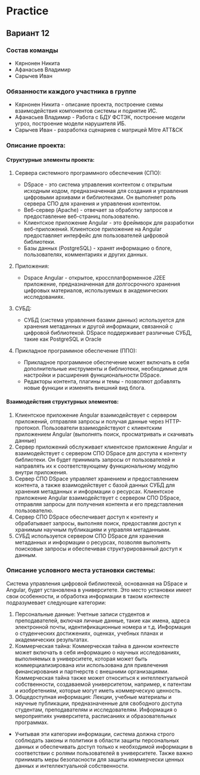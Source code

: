 # Practice

## Вариант 12

### Состав команды
* Кярнонен Никита
* Афанасьев Владимир
* Сарычев Иван

### Обязанности каждого участника в группе
* Кярнонен Никита - описание проекта, построение схемы взаимодействия компонентов системы и поднятие ИС.
* Афанасьев Владимир - Работа с БДУ ФСТЭК, построение модели угроз, построение модели нарушителя ИБ.
* Сарычев Иван - разработка сценариев с матрицей Mitre ATT&CK

### Описание проекта:
#### Структурные элементы проекта:

1. Сервера системного программного обеспечения (СПО):
   * DSpace - это система управления контентом с открытым исходным кодом, предназначенная для создания и управления цифровыми архивами и библиотеками. Он выполняет роль сервера СПО для хранения и управления контентом.
   * Веб-сервер (Apache) - отвечает за обработку запросов и предоставление веб-страниц пользователю.
   * Клиентское приложение Angular - это фреймворк для разработки веб-приложений. Клиентское приложение на Angular предоставляет интерфейс для пользователей цифровой библиотеки.
   * Базы данных (PostgreSQL) - хранят информацию о блоге, пользователях, комментариях и других данных.
  
2. Приложения:
   * Dspace Angular - открытое, кроссплатформенное J2EE приложение, предназначенная для долгосрочного хранения цифровых материалов, используемых в академических исследованиях.

3. СУБД:
   * СУБД (система управления базами данных) используется для хранения метаданных и другой информации, связанной с цифровой библиотекой. DSpace поддерживает различные СУБД, такие как PostgreSQL и Oracle
  
4. Прикладное программное обеспечение (ППО):
   * Прикладное программное обеспечение может включать в себя дополнительные инструменты и библиотеки, необходимые для настройки и расширения функциональности DSpace.
   * Редакторы контента, плагины и темы - позволяют добавлять новые функции и изменять внешний вид блога.
  
#### Взаимодействия структурных элементов:
1) Клиентское приложение Angular взаимодействует с сервером приложений, отправляя запросы и получая данные через HTTP-протокол. Пользователи взаимодействуют с клиентским приложением Angular (выполнять поиск, просматривать и скачивать данные)
2) Сервер приложений обслуживает клиентское приложение Angular и взаимодействует с сервером СПО DSpace для доступа к контенту библиотеки. Он будет принимать запросы от пользователей и направлять их к соответствующему функциональному модулю внутри приложения. 
3) Сервер СПО DSpace управляет хранением и предоставлением контента, а также взаимодействует с базой данных СУБД для хранения метаданных и информации о ресурсах. Клиентское приложение Angular взаимодействует с сервером СПО DSpace, отправляя запросы для получения контента и его представления пользователю.
4) Сервер СПО DSpace обеспечивает доступ к контенту и обрабатывает запросы, выполняя поиск, предоставляя доступ к хранимым научным публикациям и управляя метаданными.
5) СУБД используется сервером СПО DSpace для хранения метаданных и информации о ресурсах, позволяя выполнять поисковые запросы и обеспечивая структурированный доступ к данным.

### Описание условного места установки системы:
Система управления цифровой библиотекой, основанная на DSpace и Angular, будет установлена в университете. Это место установки имеет свои особенности, и обработка информации в таком контексте подразумевает следующие категории:

1. Персональные данные: Учетные записи студентов и преподавателей, включая личные данные, такие как имена, адреса электронной почты, идентификационные номера и т.д. Информация о студенческих достижениях, оценках, учебных планах и академических результатах.
2. Коммерческая тайна: Коммерческая тайна в данном контексте может включать в себя информацию о научных исследованиях, выполняемых в университете, которая может быть коммерциализирована или использована для привлечения финансирования и партнерств с внешними организациями. Коммерческая тайна также может относиться к интеллектуальной собственности, создаваемой университетом, например, к патентам и изобретениям, которые могут иметь коммерческую ценность.
3. Общедоступная информация: Лекции, учебные материалы и научные публикации, предназначенные для свободного доступа студентам, преподавателям и исследователям. Информация о мероприятиях университета, расписаниях и образовательных программах.

* Учитывая эти категории информации, система должна строго соблюдать законы и политики в области защиты персональных данных и обеспечивать доступ только к необходимой информации в соответствии с ролями пользователей в университете. Также важно принимать меры безопасности для защиты коммерчески ценных данных и интеллектуальной собственности.


  
   
